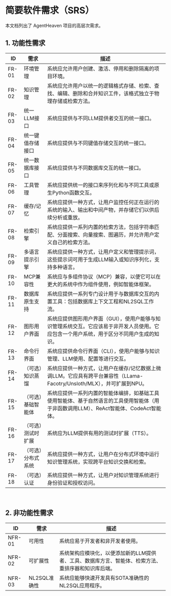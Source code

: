 # 简要软件需求（SRS）

本文档列出了 AgentHeaven 项目的高层次需求。

## 1. 功能性需求

| ID | 需求 | 描述 |
|---|---|---|
| FR-01 | 环境管理 | 系统应允许用户创建、激活、停用和删除隔离的项目环境。 |
| FR-02 | 知识管理 | 系统应允许用户以统一的逻辑格式存储、检索、查找、编辑、删除和合并知识工件，该格式独立于物理存储或检索方法。 |
| FR-03 | 统一LLM接口 | 系统应提供与不同LLM提供者交互的统一接口。 |
| FR-04 | 统一键值存储接口 | 系统应提供与不同键值存储交互的统一接口。 |
| FR-05 | 统一数据库接口 | 系统应提供与不同数据库交互的统一接口。 |
| FR-06 | 工具管理 | 系统应提供统一的接口来序列化和与不同工具或原生Python函数交互。 |
| FR-07 | 缓存/记忆 | 系统应提供一种方式，让用户监控任何正在运行的系统的输入、输出和中间产物，并存储它们以供后续分析或重放。 |
| FR-08 | 检索引擎 | 系统应提供一系列内置的检索方法，包括字符串匹配、分面搜索、向量搜索、图遍历，并允许用户定义自己的检索方法。 |
| FR-09 | 多语言提示引擎 | 系统应提供一种方式，让用户定义和管理提示词，这些提示词可用于生成LLM输入或知识序列化，支持多种语言。 |
| FR-10 | MCP兼容性 | 系统应与多组件协议（MCP）兼容，以便它可以在更大的系统中作为组件使用，例如智能体框架。 |
| FR-11 | 数据库原生支持 | 系统应提供一系列专门设计用于与数据库交互的内置工具：包括数据库上下文工程和NL2SQL工作流。 |
| FR-12 | 图形用户界面 | 系统应提供图形用户界面（GUI），使用户能够与知识管理系统交互。它应该易于非开发人员使用。它应包含一个用户系统，用于区分不同用户生成的知识。 |
| FR-13 | 命令行界面 | 系统应提供命令行界面（CLI），使用户能够与知识管理、LLM使用、配置等进行交互。 |
| FR-14 | （可选）知识蒸馏 | 系统应提供一种方式，让用户在缓存/记忆数据上微调LLM。它应具有跨平台兼容性（LLama-Facotry/Unsloth/MLX），并可扩展到NPU。 |
| FR-15 | （可选）基础智能体 | 系统应提供一系列内置的智能体编排，如基础工具使用智能体、基于自然语言的工具使用智能体（用于非函数调用LLM）、ReAct智能体、CodeAct智能体。 |
| FR-16 | （可选）测试时扩展 | 系统应为LLM提供有用的测试时扩展（TTS）。 |
| FR-17 | （可选）分布式系统 | 系统应提供一种方式，让用户在分布式环境中运行知识管理系统，实现跨平台知识交换和检索。 |
| FR-18 | （可选）认证 | 系统应提供一种方式，让用户对知识管理系统进行身份验证和授权访问。 |

<br/>

## 2. 非功能性需求

| ID | 需求 | 描述 |
|---|---|---|
| NFR-01 | 可用性 | 系统应易于开发者和非开发者使用。 |
| NFR-02 | 可扩展性 | 系统架构应模块化，以便添加新的LLM提供者、工具、数据库方言、智能体、检索方法、重排序器和知识库后端。 |
| NFR-03 | NL2SQL准确性 | 系统应能够快速开发具有SOTA准确性的NL2SQL应用程序。 |

<br/>
